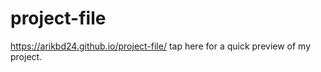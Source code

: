 # project-file
https://arikbd24.github.io/project-file/ tap here for a quick preview of my project.
